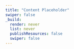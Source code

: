 ```yaml
---
title: "Content Placeholder"
swiper: false
_build:
  render: never
  list: never
  publishResources: false
  swiper: false
---
```


